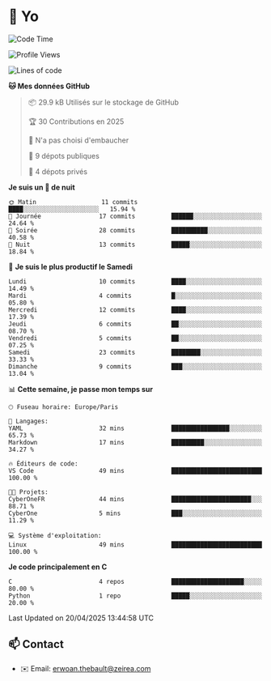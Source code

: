 # 👋 Yo

<!--START_SECTION:waka-->
![Code Time](http://img.shields.io/badge/Code%20Time-2%20hrs%2029%20mins-blue)

![Profile Views](http://img.shields.io/badge/Vues%20du%20profil-120-blue)

![Lines of code](https://img.shields.io/badge/Depuis%20Hello%20World%2C%20j%27ai%20%C3%A9crit-735.4%20thousand%20Lignes%20de%20code-blue)

**🐱 Mes données GitHub** 

> 📦 29.9 kB Utilisés sur le stockage de GitHub 
 > 
> 🏆 30 Contributions en 2025
 > 
> 🚫 N'a pas choisi d'embaucher
 > 
> 📜 9 dépots publiques 
 > 
> 🔑 4 dépots privés 
 > 
**Je suis un 🦉 de nuit** 

```text
🌞 Matin                  11 commits          ████░░░░░░░░░░░░░░░░░░░░░   15.94 % 
🌆 Journée                17 commits          ██████░░░░░░░░░░░░░░░░░░░   24.64 % 
🌃 Soirée                 28 commits          ██████████░░░░░░░░░░░░░░░   40.58 % 
🌙 Nuit                   13 commits          █████░░░░░░░░░░░░░░░░░░░░   18.84 % 
```
📅 **Je suis le plus productif le Samedi** 

```text
Lundi                    10 commits          ████░░░░░░░░░░░░░░░░░░░░░   14.49 % 
Mardi                    4 commits           █░░░░░░░░░░░░░░░░░░░░░░░░   05.80 % 
Mercredi                 12 commits          ████░░░░░░░░░░░░░░░░░░░░░   17.39 % 
Jeudi                    6 commits           ██░░░░░░░░░░░░░░░░░░░░░░░   08.70 % 
Vendredi                 5 commits           ██░░░░░░░░░░░░░░░░░░░░░░░   07.25 % 
Samedi                   23 commits          ████████░░░░░░░░░░░░░░░░░   33.33 % 
Dimanche                 9 commits           ███░░░░░░░░░░░░░░░░░░░░░░   13.04 % 
```


📊 **Cette semaine, je passe mon temps sur** 

```text
🕑︎ Fuseau horaire: Europe/Paris

💬 Langages: 
YAML                     32 mins             ████████████████░░░░░░░░░   65.73 % 
Markdown                 17 mins             █████████░░░░░░░░░░░░░░░░   34.27 % 

🔥 Éditeurs de code: 
VS Code                  49 mins             █████████████████████████   100.00 % 

🐱‍💻 Projets: 
CyberOneFR               44 mins             ██████████████████████░░░   88.71 % 
CyberOne                 5 mins              ███░░░░░░░░░░░░░░░░░░░░░░   11.29 % 

💻 Système d'exploitation: 
Linux                    49 mins             █████████████████████████   100.00 % 
```

**Je code principalement en C** 

```text
C                        4 repos             ████████████████████░░░░░   80.00 % 
Python                   1 repo              █████░░░░░░░░░░░░░░░░░░░░   20.00 % 
```




 Last Updated on 20/04/2025 13:44:58 UTC
<!--END_SECTION:waka-->

## 📫 Contact

- ✉️ Email: erwoan.thebault@zeirea.com
